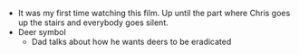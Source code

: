 - It was my first time watching this film. Up until the part where Chris goes up the stairs and everybody goes silent.
- Deer symbol
	- Dad talks about how he wants deers to be eradicated